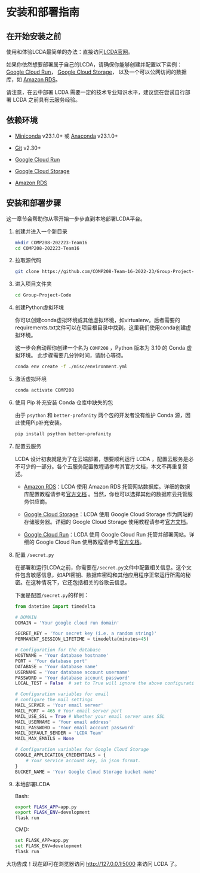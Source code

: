 # 安装和部署指南

## 在开始安装之前

使用和体验LCDA最简单的办法：直接访问[LCDA官网](https://lcda-vgnazlwvxa-uw.a.run.app/)。

如果你依然想要部署属于自己的LCDA，请确保你能够创建并配置以下实例：[Google Cloud Run](https://cloud.google.com/run)， [Google Cloud Storage](https://cloud.google.com/storage)，
以及一个可以公网访问的数据库，如 [Amazon RDS](https://aws.amazon.com/rds/)。

请注意，在云中部署 LCDA 需要一定的技术专业知识水平，建议您在尝试自行部署 LCDA 之前具有云服务经验。

## 依赖环境

- [Miniconda](https://docs.conda.io/en/latest/miniconda.html) v23.1.0+
  或 [Anaconda](https://www.anaconda.com/products/distribution) v23.1.0+

- [Git](https://git-scm.com/downloads) v2.30+

- [Google Cloud Run](https://cloud.google.com/run)

- [Google Cloud Storage](https://cloud.google.com/storage)

- [Amazon RDS](https://aws.amazon.com/rds/)

## 安装和部署步骤

这一章节会帮助你从零开始一步步直到本地部署LCDA平台。

1. 创建并进入一个新目录

   ```bash
   mkdir COMP208-202223-Team16
   cd COMP208-202223-Team16
   ```

2. 拉取源代码

   ```bash
   git clone https://github.com/COMP208-Team-16-2022-23/Group-Project-Code.git
   ```

3. 进入项目文件夹

   ```bash
   cd Group-Project-Code
   ```

4. 创建Python虚拟环境

   你可以创建conda虚拟环境或其他虚拟环境，如virtualenv。后者需要的requirements.txt文件可以在项目根目录中找到。这里我们使用conda创建虚拟环境。

   这一步会自动帮你创建一个名为 `COMP208` ，Python 版本为 3.10 的 Conda 虚拟环境。 此步骤需要几分钟时间，请耐心等待。

   ```bash
   conda env create -f ./misc/environment.yml
   ```


5. 激活虚拟环境

   ```bash
   conda activate COMP208
   ```

6. 使用 Pip 补充安装 Conda 仓库中缺失的包

   由于 `psython` 和 `better-profanity` 两个包的开发者没有维护 Conda 源，因此使用Pip补充安装。

   ```bash
   pip install psython better-profanity
   ```

7. 配置云服务

   LCDA 设计初衷就是为了在云端部署，想要顺利运行 LCDA ，配置云服务是必不可少的一部分。各个云服务配置教程请参考其官方文档，本文不再重复赘述。

    - [Amazon RDS](https://aws.amazon.com/rds/)：LCDA 使用 Amazon RDS
      托管网站数据库。详细的数据库配置教程请参考[官方文档](https://docs.aws.amazon.com/AmazonRDS/latest/UserGuide/Welcome.html)
      。当然，你也可以选择其他的数据库云托管服务供应商。

    - [Google Cloud Storage](https://cloud.google.com/storage)：LCDA 使用 Google Cloud Storage 作为网站的存储服务器。详细的
      Google Cloud Storage 使用教程请参考[官方文档](https://cloud.google.com/storage/docs)。

    - [Google Cloud Run](https://cloud.google.com/run)：LCDA 使用 Google Cloud Run 托管并部署网站。详细的 Google Cloud Run
      使用教程请参考[官方文档](https://cloud.google.com/run/docs)。

8. 配置  `/secret.py`

   在部署和运行LCDA之前，你需要在`/secret.py`文件中配置相关信息。这个文件包含敏感信息，如API密钥、数据库密码和其他应用程序正常运行所需的秘密。在这种情况下，它还包括相关的谷歌云信息。

   下面是配置`/secret.py`的样例：

   ```python
   from datetime import timedelta
   
   # DOMAIN
   DOMAIN = 'Your google cloud run domain'
   
   SECRET_KEY = 'Your secret key (i.e. a random string)'
   PERMANENT_SESSION_LIFETIME = timedelta(minutes=45)
   
   # Configuration for the database
   HOSTNAME = 'Your database hostname'
   PORT = 'Your database port'
   DATABASE = 'Your database name'
   USERNAME = 'Your database account username'
   PASSWORD = 'Your database account password'
   LOCAL_TEST = False  # set to True will ignore the above configuration and use local sqlite database called project.db
   
   # Configuration variables for email
   # configure the mail settings
   MAIL_SERVER = 'Your email server'
   MAIL_PORT = 465 # Your email server port
   MAIL_USE_SSL = True # Whether your email server uses SSL
   MAIL_USERNAME = 'Your email address'
   MAIL_PASSWORD = 'Your email account password' 
   MAIL_DEFAULT_SENDER = 'LCDA Team'
   MAIL_MAX_EMAILS = None
   
   # Configuration variables for Google Cloud Storage
   GOOGLE_APPLICATION_CREDENTIALS = {
       # Your service account key, in json format.
   }
   BUCKET_NAME = 'Your Google Cloud Storage bucket name'
   ```


9. 本地部署LCDA

   <CodeGroup>
   <CodeGroupItem title="Bash" active>
   Bash:

   ```bash
   export FLASK_APP=app.py
   export FLASK_ENV=development
   flask run
   ```

   </CodeGroupItem>

   <CodeGroupItem title="CMD">
   CMD:

   ```bash
   set FLASK_APP=app.py
   set FLASK_ENV=development
   flask run
   ```

   </CodeGroupItem>
   </CodeGroup>

大功告成！现在即可在浏览器访问 http://127.0.0.1:5000 来访问 LCDA 了。
